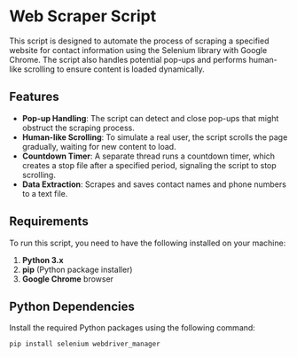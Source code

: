 # Web Scraper Script

This script is designed to automate the process of scraping a specified website for contact information using the Selenium library with Google Chrome. The script also handles potential pop-ups and performs human-like scrolling to ensure content is loaded dynamically.

## Features

- **Pop-up Handling**: The script can detect and close pop-ups that might obstruct the scraping process.
- **Human-like Scrolling**: To simulate a real user, the script scrolls the page gradually, waiting for new content to load.
- **Countdown Timer**: A separate thread runs a countdown timer, which creates a stop file after a specified period, signaling the script to stop scrolling.
- **Data Extraction**: Scrapes and saves contact names and phone numbers to a text file.

## Requirements

To run this script, you need to have the following installed on your machine:

1. **Python 3.x**
2. **pip** (Python package installer)
3. **Google Chrome** browser

## Python Dependencies

Install the required Python packages using the following command:

```sh
pip install selenium webdriver_manager
